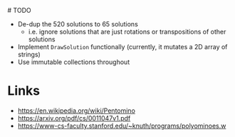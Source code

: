 # TODO

* De-dup the 520 solutions to 65 solutions
  * i.e. ignore solutions that are just rotations or transpositions of other solutions
* Implement `DrawSolution` functionally (currently, it mutates a 2D array of strings)
* Use immutable collections throughout

# Links

* https://en.wikipedia.org/wiki/Pentomino
* https://arxiv.org/pdf/cs/0011047v1.pdf
* https://www-cs-faculty.stanford.edu/~knuth/programs/polyominoes.w
